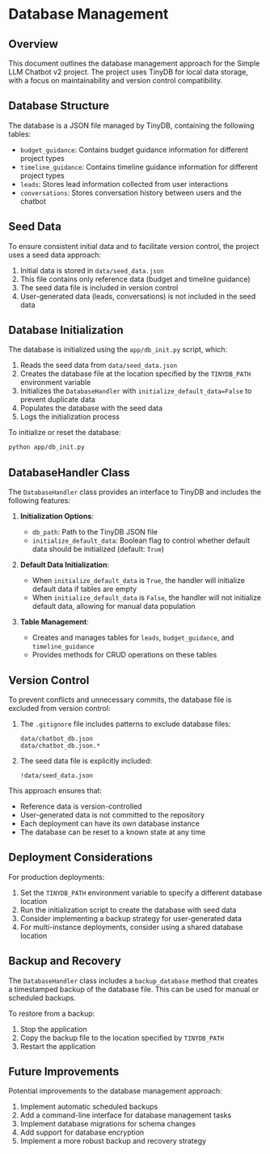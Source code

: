 # Database Management

## Overview

This document outlines the database management approach for the Simple LLM Chatbot v2 project. The project uses TinyDB for local data storage, with a focus on maintainability and version control compatibility.

## Database Structure

The database is a JSON file managed by TinyDB, containing the following tables:

- `budget_guidance`: Contains budget guidance information for different project types
- `timeline_guidance`: Contains timeline guidance information for different project types
- `leads`: Stores lead information collected from user interactions
- `conversations`: Stores conversation history between users and the chatbot

## Seed Data

To ensure consistent initial data and to facilitate version control, the project uses a seed data approach:

1. Initial data is stored in `data/seed_data.json`
2. This file contains only reference data (budget and timeline guidance)
3. The seed data file is included in version control
4. User-generated data (leads, conversations) is not included in the seed data

## Database Initialization

The database is initialized using the `app/db_init.py` script, which:

1. Reads the seed data from `data/seed_data.json`
2. Creates the database file at the location specified by the `TINYDB_PATH` environment variable
3. Initializes the `DatabaseHandler` with `initialize_default_data=False` to prevent duplicate data
4. Populates the database with the seed data
5. Logs the initialization process

To initialize or reset the database:

```bash
python app/db_init.py
```

## DatabaseHandler Class

The `DatabaseHandler` class provides an interface to TinyDB and includes the following features:

1. **Initialization Options**:
   - `db_path`: Path to the TinyDB JSON file
   - `initialize_default_data`: Boolean flag to control whether default data should be initialized (default: `True`)

2. **Default Data Initialization**:
   - When `initialize_default_data` is `True`, the handler will initialize default data if tables are empty
   - When `initialize_default_data` is `False`, the handler will not initialize default data, allowing for manual data population

3. **Table Management**:
   - Creates and manages tables for `leads`, `budget_guidance`, and `timeline_guidance`
   - Provides methods for CRUD operations on these tables

## Version Control

To prevent conflicts and unnecessary commits, the database file is excluded from version control:

1. The `.gitignore` file includes patterns to exclude database files:
   ```
   data/chatbot_db.json
   data/chatbot_db.json.*
   ```

2. The seed data file is explicitly included:
   ```
   !data/seed_data.json
   ```

This approach ensures that:
- Reference data is version-controlled
- User-generated data is not committed to the repository
- Each deployment can have its own database instance
- The database can be reset to a known state at any time

## Deployment Considerations

For production deployments:

1. Set the `TINYDB_PATH` environment variable to specify a different database location
2. Run the initialization script to create the database with seed data
3. Consider implementing a backup strategy for user-generated data
4. For multi-instance deployments, consider using a shared database location

## Backup and Recovery

The `DatabaseHandler` class includes a `backup_database` method that creates a timestamped backup of the database file. This can be used for manual or scheduled backups.

To restore from a backup:
1. Stop the application
2. Copy the backup file to the location specified by `TINYDB_PATH`
3. Restart the application

## Future Improvements

Potential improvements to the database management approach:

1. Implement automatic scheduled backups
2. Add a command-line interface for database management tasks
3. Implement database migrations for schema changes
4. Add support for database encryption
5. Implement a more robust backup and recovery strategy 